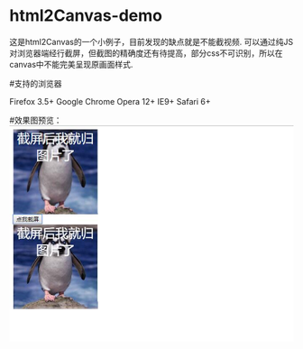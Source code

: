 # html2Canvas-demo
这是html2Canvas的一个小例子，目前发现的缺点就是不能截视频.
可以通过纯JS对浏览器端经行截屏，但截图的精确度还有待提高，部分css不可识别，所以在canvas中不能完美呈现原画面样式.

#支持的浏览器

Firefox 3.5+
Google Chrome
Opera 12+
IE9+
Safari 6+

#效果图预览：
<img src="show.jpg">



